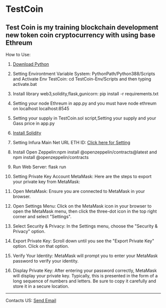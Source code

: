 # TestCoin
Test Coin is my training blockchain development new token coin cryptocurrency with using base Ethreum
-----------------------------------------------------------------------------------------------------------------------------------------------------------------------------------------------------------------------

How to Use:
1. [Download Python](https://www.python.org/downloads)
2. Setting Environtment Variable System: PythonPath/Python388/Scripts and Activate Env TestCoin: cd TestCoin-Env/Scripts and then typing activate.bat
3. Install library web3,solidity,flask,gunicorn: pip install -r requirements.txt
4. Setting your node Ethreum in app.py and you must have node ethreum on localhost localhost:8545
5. Setting your supply in TestCoin.sol script,Setting your supply and your Gass price in app.py
6. [Install Solidity](https://docs.soliditylang.org/en/latest/installing-solidity.html)
7. Setting Infura Main Net URL ETH ID: [Click here for Setting](https://www.infura.io/)
8. Install Open Zeppelin:npm install @openzeppelin/contracts@latest and npm install @openzeppelin/contracts
9. Run Web Server: flask run
10. Setting Private Key Account MetaMask: Here are the steps to export your private key from MetaMask:

1. Open MetaMask: Ensure you are connected to MetaMask in your browser.
2. Open Settings Menu: Click on the MetaMask icon in your browser to open the MetaMask menu, then click the three-dot icon in the top right corner and select "Settings".
3. Select Security & Privacy: In the Settings menu, choose the "Security & Privacy" option.
4. Export Private Key: Scroll down until you see the "Export Private Key" option. Click on that option.
5. Verify Your Identity: MetaMask will prompt you to enter your MetaMask password to verify your identity.
6. Display Private Key: After entering your password correctly, MetaMask will display your private key. Typically, this is presented in the form of a long sequence of numbers and letters. Be sure to copy it carefully and store it in a secure location.

-----------------------------------------------------------------------------------------------------------------------------------------------------------------------------------------------------------------------

Contacts US:
[Send Email](https://mailto:tmdgroupid@gmail.com)

